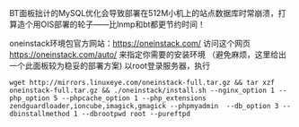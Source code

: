 BT面板拙计的MySQL优化会导致部署在512M小机上的站点数据库时常崩溃，打算造个用OIS部署的轮子——比lnmp和bt都更节约时间！


oneinstack环境包官方网站：https://oneinstack.com/
访问这个网页 https://oneinstack.com/auto/ 来指定你需要的安装环境 （避免麻烦，这里给出一个此面板较为稳妥的部署方案)
以root登录服务器，执行

`wget http://mirrors.linuxeye.com/oneinstack-full.tar.gz && tar xzf oneinstack-full.tar.gz && ./oneinstack/install.sh --nginx_option 1 --php_option 5 --phpcache_option 1 --php_extensions zendguardloader,ioncube,imagick,gmagick --phpmyadmin  --db_option 3 --dbinstallmethod 1 --dbrootpwd root --pureftpd `
